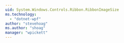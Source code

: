 ```yaml
---
uid: System.Windows.Controls.Ribbon.RibbonImageSize
ms.technology: 
  - "dotnet-wpf"
author: "stevehoag"
ms.author: "shoag"
manager: "wpickett"
---
```

